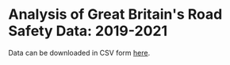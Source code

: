 # Analysis of Great Britain's Road Safety Data: 2019-2021



Data can be downloaded in CSV form [here](https://www.data.gov.uk/dataset/cb7ae6f0-4be6-4935-9277-47e5ce24a11f/road-safety-data).
